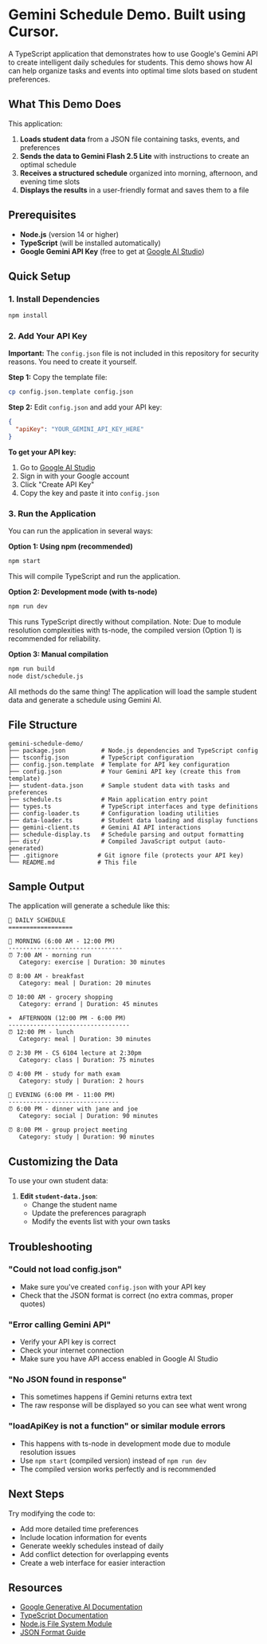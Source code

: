# Gemini Schedule Demo. Built using Cursor.

A TypeScript application that demonstrates how to use Google's Gemini API to create intelligent daily schedules for students. This demo shows how AI can help organize tasks and events into optimal time slots based on student preferences.

## What This Demo Does

This application:
1. **Loads student data** from a JSON file containing tasks, events, and preferences
2. **Sends the data to Gemini Flash 2.5 Lite** with instructions to create an optimal schedule
3. **Receives a structured schedule** organized into morning, afternoon, and evening time slots
4. **Displays the results** in a user-friendly format and saves them to a file

## Prerequisites

- **Node.js** (version 14 or higher)
- **TypeScript** (will be installed automatically)
- **Google Gemini API Key** (free to get at [Google AI Studio](https://makersuite.google.com/app/apikey))

## Quick Setup

### 1. Install Dependencies

```bash
npm install
```

### 2. Add Your API Key

**Important:** The `config.json` file is not included in this repository for security reasons. You need to create it yourself.

**Step 1:** Copy the template file:
```bash
cp config.json.template config.json
```

**Step 2:** Edit `config.json` and add your API key:
```json
{
  "apiKey": "YOUR_GEMINI_API_KEY_HERE"
}
```

**To get your API key:**
1. Go to [Google AI Studio](https://makersuite.google.com/app/apikey)
2. Sign in with your Google account
3. Click "Create API Key"
4. Copy the key and paste it into `config.json`

### 3. Run the Application

You can run the application in several ways:

**Option 1: Using npm (recommended)**
```bash
npm start
```
This will compile TypeScript and run the application.

**Option 2: Development mode (with ts-node)**
```bash
npm run dev
```
This runs TypeScript directly without compilation. Note: Due to module resolution complexities with ts-node, the compiled version (Option 1) is recommended for reliability.

**Option 3: Manual compilation**
```bash
npm run build
node dist/schedule.js
```

All methods do the same thing! The application will load the sample student data and generate a schedule using Gemini AI.

## File Structure

```
gemini-schedule-demo/
├── package.json          # Node.js dependencies and TypeScript config
├── tsconfig.json         # TypeScript configuration
├── config.json.template  # Template for API key configuration
├── config.json           # Your Gemini API key (create this from template)
├── student-data.json     # Sample student data with tasks and preferences
├── schedule.ts           # Main application entry point
├── types.ts              # TypeScript interfaces and type definitions
├── config-loader.ts      # Configuration loading utilities
├── data-loader.ts        # Student data loading and display functions
├── gemini-client.ts      # Gemini AI API interactions
├── schedule-display.ts   # Schedule parsing and output formatting
├── dist/                 # Compiled JavaScript output (auto-generated)
├── .gitignore           # Git ignore file (protects your API key)
└── README.md            # This file
```

## Sample Output

The application will generate a schedule like this:

```
📅 DAILY SCHEDULE
==================

🌅 MORNING (6:00 AM - 12:00 PM)
--------------------------------
⏰ 7:00 AM - morning run
   Category: exercise | Duration: 30 minutes

⏰ 8:00 AM - breakfast
   Category: meal | Duration: 20 minutes

⏰ 10:00 AM - grocery shopping
   Category: errand | Duration: 45 minutes

☀️  AFTERNOON (12:00 PM - 6:00 PM)
----------------------------------
⏰ 12:00 PM - lunch
   Category: meal | Duration: 30 minutes

⏰ 2:30 PM - CS 6104 lecture at 2:30pm
   Category: class | Duration: 75 minutes

⏰ 4:00 PM - study for math exam
   Category: study | Duration: 2 hours

🌙 EVENING (6:00 PM - 11:00 PM)
-------------------------------
⏰ 6:00 PM - dinner with jane and joe
   Category: social | Duration: 90 minutes

⏰ 8:00 PM - group project meeting
   Category: study | Duration: 90 minutes
```

## Customizing the Data

To use your own student data:

1. **Edit `student-data.json`**:
   - Change the student name
   - Update the preferences paragraph
   - Modify the events list with your own tasks


## Troubleshooting

### "Could not load config.json"
- Make sure you've created `config.json` with your API key
- Check that the JSON format is correct (no extra commas, proper quotes)

### "Error calling Gemini API"
- Verify your API key is correct
- Check your internet connection
- Make sure you have API access enabled in Google AI Studio

### "No JSON found in response"
- This sometimes happens if Gemini returns extra text
- The raw response will be displayed so you can see what went wrong

### "loadApiKey is not a function" or similar module errors
- This happens with ts-node in development mode due to module resolution issues
- Use `npm start` (compiled version) instead of `npm run dev`
- The compiled version works perfectly and is recommended

## Next Steps

Try modifying the code to:
- Add more detailed time preferences
- Include location information for events
- Generate weekly schedules instead of daily
- Add conflict detection for overlapping events
- Create a web interface for easier interaction

## Resources

- [Google Generative AI Documentation](https://ai.google.dev/docs)
- [TypeScript Documentation](https://www.typescriptlang.org/docs/)
- [Node.js File System Module](https://nodejs.org/api/fs.html)
- [JSON Format Guide](https://www.json.org/json-en.html)
